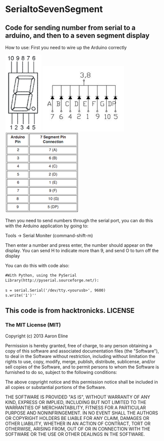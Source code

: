 SerialtoSevenSegment
====================

Code for sending number from serial to a arduino, and then to a seven segment display
-------------------------------------------------------------------------------------

How to use:
First you need to wire up the Arduino correctly


![Seven Segment](/img/7segment.gif "Seven Segment")
![Pinout](/img/7segmentdiagram.jpg "Pinout")
![Table](/img/arduinotable.png "Table")

Then you need to send numbers through the serial port, you can do this with the Arduino application by going to:

Tools -> Serial Moniter (command-shift-m)

Then enter a number and press enter, the number should appear on the display.
You can send H to indicate more than 9, and send O to turn off the display

You can do this with code also:	

	#With Python, using the PySerial Library(http://pyserial.sourceforge.net/):

	s = serial.Serial('/dev/tty.<yourusb>', 9600)
	s.write('1')''


This code is from hacktronicks. 
 LICENSE
 -------

 ### The MIT License (MIT)

Copyright (c) 2013 Aaron Eline

Permission is hereby granted, free of charge, to any person obtaining a copy
of this software and associated documentation files (the "Software"), to deal
in the Software without restriction, including without limitation the rights
to use, copy, modify, merge, publish, distribute, sublicense, and/or sell
copies of the Software, and to permit persons to whom the Software is
furnished to do so, subject to the following conditions:

The above copyright notice and this permission notice shall be included in
all copies or substantial portions of the Software.

THE SOFTWARE IS PROVIDED "AS IS", WITHOUT WARRANTY OF ANY KIND, EXPRESS OR
IMPLIED, INCLUDING BUT NOT LIMITED TO THE WARRANTIES OF MERCHANTABILITY,
FITNESS FOR A PARTICULAR PURPOSE AND NONINFRINGEMENT. IN NO EVENT SHALL THE
AUTHORS OR COPYRIGHT HOLDERS BE LIABLE FOR ANY CLAIM, DAMAGES OR OTHER
LIABILITY, WHETHER IN AN ACTION OF CONTRACT, TORT OR OTHERWISE, ARISING FROM,
OUT OF OR IN CONNECTION WITH THE SOFTWARE OR THE USE OR OTHER DEALINGS IN
THE SOFTWARE.
